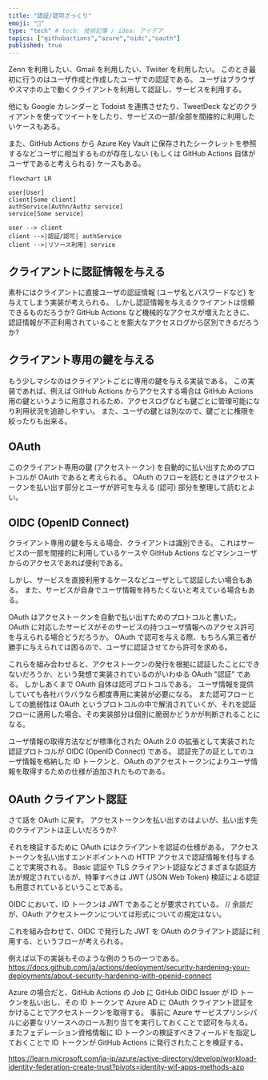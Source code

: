 ```yaml
---
title: "認証/認可ざっくり"
emoji: "🔑"
type: "tech" # tech: 技術記事 / idea: アイデア
topics: ["githubactions","azure","oidc","oauth"]
published: true
---
```


Zenn を利用したい、Gmail を利用したい、Twiiter を利用したい。
このとき最初に行うのはユーザ作成と作成したユーザでの認証である。
ユーザはブラウザやスマホの上で動くクライアントを利用して認証し、サービスを利用する。

他にも Google カレンダーと Todoist を連携させたり、TweetDeck などのクライアントを使ってツイートをしたり、サービスの一部/全部を間接的に利用したいケースもある。

また、GitHub Actions から Azure Key Vault に保存されたシークレットを参照するなどユーザに相当するものが存在しない (もしくは GitHub Actions 自体がユーザであると考えられる) ケースもある。

```mermaid
flowchart LR

user[User]
client[Some client]
authService[Authn/Authz service]
service[Some service]

user --> client
client -->|認証/認可| authService
client -->|リソース利用| service
```

## クライアントに認証情報を与える
素朴にはクライアントに直接ユーザの認証情報 (ユーザ名とパスワードなど) を与えてしまう実装が考えられる。
しかし認証情報を与えるクライアントは信頼できるものだろうか?
GitHub Actions など機械的なアクセスが増えたときに、認証情報が不正利用されていることを膨大なアクセスログから区別できるだろうか?

## クライアント専用の鍵を与える
もう少しマシなのはクライアントごとに専用の鍵を与える実装である。
この実装であれば、例えば GitHub Actions からアクセスする場合は GitHub Actions 用の鍵というように用意されるため、アクセスログなども鍵ごとに管理可能になり利用状況を追跡しやすい。
また、ユーザの鍵とは別なので、鍵ごとに権限を絞ったりも出来る。

## OAuth
このクライアント専用の鍵 (アクセストークン) を自動的に払い出すためのプロトコルが OAuth であると考えられる。
OAuth のフローを読むときはアクセストークンを払い出す部分とユーザが許可を与える (認可) 部分を整理して読むとよい。

## OIDC (OpenID Connect)
クライアント専用の鍵を与える場合、クライアントは識別できる。
これはサービスの一部を間接的に利用しているケースや GitHub Actions などマシンユーザからのアクセスであれば便利である。

しかし、サービスを直接利用するケースなどユーザとして認証したい場合もある。
また、サービスが自身でユーザ情報を持ちたくないと考えている場合もある。

OAuth はアクセストークンを自動で払い出すためのプロトコルと書いた。
OAuth に対応したサービスがそのサービスの持つユーザ情報へのアクセス許可を与えられる場合どうだろうか。
OAuth で認可を与える際、もちろん第三者が勝手に与えられては困るので、ユーザに認証させてから許可を求める。

これらを組み合わせると、アクセストークンの発行を根拠に認証したことにできないだろうか、という発想で実装されているのがいわゆる OAuth "認証" である。
しかしあくまで OAuth 自体は認可プロトコルである。
ユーザ情報を提供していても各社バラバラなら都度専用に実装が必要になる。
また認可フローとしての脆弱性は OAuth というプロトコルの中で解消されていくが、それを認証フローに適用した場合、その実装部分は個別に脆弱かどうかが判断されることになる。

ユーザ情報の取得方法などが標準化された OAuth 2.0 の拡張として実装された認証プロトコルが OIDC (OpenID Connect) である。
認証完了の証としてのユーザ情報を格納した ID トークンと、OAuth のアクセストークンによりユーザ情報を取得するための仕様が追加されたものである。

## OAuth クライアント認証
さて話を OAuth に戻す。
アクセストークンを払い出すのはよいが、払い出す先のクライアントは正しいだろうか?

それを検証するために OAuth にはクライアントを認証の仕様がある。
アクセストークンを払い出すエンドポイントへの HTTP アクセスで認証情報を付与することで実現される。
Basic 認証や TLS クライアント認証などさまざまな認証方法が規定されているが、特筆すべきは JWT (JSON Web Token) 検証による認証も用意されているということである。

OIDC において、ID トークンは JWT であることが要求されている。
// 余談だが、OAuth アクセストークンについては形式についての規定はない。

これを組み合わせて、OIDC で発行した JWT を OAuth のクライアント認証に利用する、というフローが考えられる。

例えば以下の実装もそのような例のうちの一つである。
https://docs.github.com/ja/actions/deployment/security-hardening-your-deployments/about-security-hardening-with-openid-connect

Azure の場合だと、GitHub Actions の Job に GitHub OIDC Issuer が ID トークンを払い出し、その ID トークンで Azure AD に OAuth クライアント認証をかけることでアクセストークンを取得する。
事前に Azure サービスプリンシパルに必要なリソースへのロール割り当てを実行しておくことで認可を与える。
またフェデレーション資格情報に ID トークンの検証すべきフィールドを指定しておくことで ID トークンが GitHub Actions に発行されたことを検証する。

https://learn.microsoft.com/ja-jp/azure/active-directory/develop/workload-identity-federation-create-trust?pivots=identity-wif-apps-methods-azp
